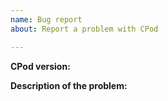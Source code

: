 ```yaml
---
name: Bug report
about: Report a problem with CPod

---
```


**CPod version:**

**Description of the problem:**

